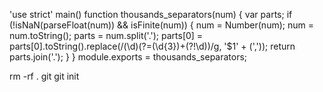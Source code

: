 'use strict'
main()
function thousands_separators(num) {
  var parts;
  if (!isNaN(parseFloat(num)) && isFinite(num)) {
    num = Number(num);
    num = num.toString();
    parts = num.split('.');
    parts[0] = parts[0].toString().replace(/(\d)(?=(\d{3})+(?!\d))/g, '$1' + (','));
    return parts.join('.');
  }
  }
  module.exports = thousands_separators;

rm -rf . git
git init
